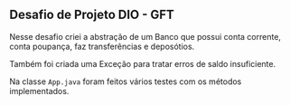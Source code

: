 ## Desafio de Projeto DIO - GFT

Nesse desafio criei a abstração de um Banco que possui conta corrente, conta poupança, faz transferências e deposótios.

Também foi criada uma Exceção para tratar erros de saldo insuficiente.

Na classe `App.java` foram feitos vários testes com os métodos implementados.
